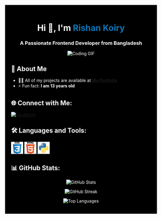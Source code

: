<div style="background-color: black; color: white; padding: 20px;">
<h1 align="center">Hi 👋, I'm <span style="color:#0e75b6;">Rishan Koiry</span></h1>
<h3 align="center">A Passionate Frontend Developer from Bangladesh</h3>

<p align="center">
  <img src="https://media.giphy.com/media/26AHONQ79FdWZhAI0/giphy.gif" alt="Coding GIF" width="200" />
</p>

## 🚀 About Me
- 👨‍💻 All of my projects are available at **[My Portfolio](https://rishan-koiry-web.netlify.app/)**
- ⚡ Fun fact: **I am 13 years old**

## 🌐 Connect with Me:
<p align="left">
  <a href="https://fb.com/rishankoiry" target="_blank">
    <img src="https://raw.githubusercontent.com/rahuldkjain/github-profile-readme-generator/master/src/images/icons/Social/facebook.svg" alt="Facebook" height="30" width="40" />
  </a>
</p>

## 🛠️ Languages and Tools:
<p align="left">
  <a href="https://www.w3schools.com/css/" target="_blank" rel="noreferrer">
    <img src="https://raw.githubusercontent.com/devicons/devicon/master/icons/css3/css3-original-wordmark.svg" alt="CSS3" width="40" height="40" />
  </a>
  <a href="https://www.w3.org/html/" target="_blank" rel="noreferrer">
    <img src="https://raw.githubusercontent.com/devicons/devicon/master/icons/html5/html5-original-wordmark.svg" alt="HTML5" width="40" height="40" />
  </a>
  <a href="https://www.python.org" target="_blank" rel="noreferrer">
    <img src="https://raw.githubusercontent.com/devicons/devicon/master/icons/python/python-original.svg" alt="Python" width="40" height="40" />
  </a>
</p>

## 📊 GitHub Stats:
<p align="center">
  <img src="https://github-readme-stats.vercel.app/api?username=rishan-koiry&show_icons=true&theme=dark&hide=issues,contribs" alt="GitHub Stats" />
</p>
<p align="center">
  <img src="https://github-readme-streak-stats.herokuapp.com/?user=rishan-koiry&theme=dark" alt="GitHub Streak" />
</p>
<p align="center">
  <img src="https://github-readme-stats.vercel.app/api/top-langs?username=rishan-koiry&layout=compact&theme=dark" alt="Top Languages" />
</p>
</div>
